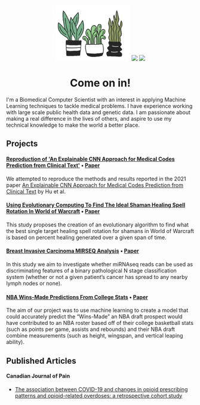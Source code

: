 
<div id="header" align="center">
  <img src="plants_rotated.gif" width="200"/>
  <img src="https://media.giphy.com/media/l46Ck4CGc762ion28/giphy.gif" width="200"/>
  <img src="https://media.giphy.com/media/n5KTUA0UTJxMVsMFoK/giphy.gif" width="200"/>
</div>

<h1 align="center">
  Come on in!
</h1>

I'm a Biomedical Computer Scientist with an interest in applying Machine Learning techniques to tackle medical problems. I have experience working with large scale public health data and genetic data. I am passionate about making a real difference in the lives of others, and aspire to use my technical knowledge to make the world a better place.

## Projects
#### [Reproduction of 'An Explainable CNN Approach for Medical Codes Prediction from Clinical Text'](https://github.com/Alan-Dimitriev/ReproducabilityStudyExplainableCNNs)  •  [Paper](https://github.com/Alan-Dimitriev/ReproducabilityStudyExplainableCNNs/blob/main/Report_Final.pdf)

We attempted to reproduce the methods and results reported in the 2021 paper [An Explainable CNN Approach for Medical Codes Prediction from Clinical Text](https://doi.org/10.1186/s12911-021-01615-6) by Hu et al.

#### [Using Evolutionary Computing To Find The Ideal Shaman Healing Spell Rotation In World of Warcraft](https://github.com/Alan-Dimitriev/EvolutionaryComputingWoWShaman)  •  [Paper](https://github.com/Alan-Dimitriev/EvolutionaryComputingWoWShaman/blob/main/CISC_851_FINAL_PROJECT.pdf)

This study proposes the creation of an evolutionary algorithm to find what the best single target healing spell rotation for shamans in World of Warcraft is based on percent healing generated over a given span of time.

#### [Breast Invasive Carcinoma MIRSEQ Analysis](https://github.com/Alan-Dimitriev/BICMA)  •  [Paper](https://github.com/Alan-Dimitriev/BICMA/blob/main/Breast_Invasive_Carcinoma_MIRSEQ_Analysis.pdf)
In this study we aim to investigate whether miRNAseq reads can be used as discriminating features of a binary pathological N stage classification system (whether or not a given patient’s cancer has spread to any nearby lymph nodes or none).

#### [NBA Wins-Made Predictions From College Stats](https://github.com/Alan-Dimitriev/NBA_WM_Predictions)  •  [Paper](https://github.com/Alan-Dimitriev/NBA_WM_Predictions/blob/main/NBA_Wins_Made_Report.pdf)
The aim of our project was to use machine learning to create a model that could accurately
predict the “Wins-Made” an NBA draft prospect would have contributed to an NBA roster based
off of their college basketball stats (such as points per game, assists and rebounds) and their NBA
draft combine measurements (such as height, wingspan, and vertical leaping ability). 



## Published Articles

#### Canadian Journal of Pain
- [The association between COVID-19 and changes in opioid prescribing patterns and opioid-related overdoses: a retrospective cohort study](https://doi.org/10.1080/24740527.2023.2176297)


